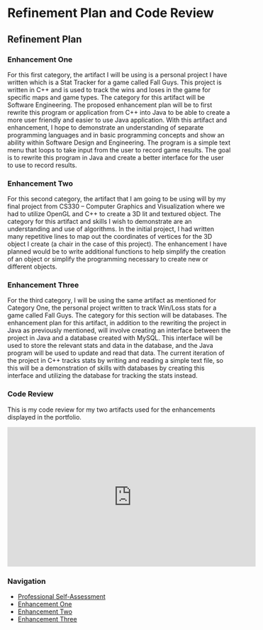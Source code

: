 # Refinement Plan and Code Review
## Refinement Plan
### Enhancement One
For this first category, the artifact I will be using is a personal project I have written which is a Stat Tracker for a game called Fall Guys. This project is written in C++ and is used to track the wins and loses in the game for specific maps and game types. The category for this artifact will be Software Engineering. The proposed enhancement plan will be to first rewrite this program or application from C++ into Java to be able to create a more user friendly and easier to use Java application. With this artifact and enhancement, I hope to demonstrate an understanding of separate programming languages and in basic programming concepts and show an ability within Software Design and Engineering. The program is a simple text menu that loops to take input from the user to record game results. The goal is to rewrite this program in Java and create a better interface for the user to use to record results.

### Enhancement Two
For this second category, the artifact that I am going to be using will by my final project from CS330 – Computer Graphics and Visualization where we had to utilize OpenGL and C++ to create a 3D lit and textured object. The category for this artifact and skills I wish to demonstrate are an understanding and use of algorithms. In the initial project, I had written many repetitive lines to map out the coordinates of vertices for the 3D object I create (a chair in the case of this project). The enhancement I have planned would be to write additional functions to help simplify the creation of an object or simplify the programming necessary to create new or different objects. 

### Enhancement Three
For the third category, I will be using the same artifact as mentioned for Category One, the personal project written to track Win/Loss stats for a game called Fall Guys. The category for this section will be databases. The enhancement plan for this artifact, in addition to the rewriting the project in Java as previously mentioned, will involve creating an interface between the project in Java and a database created with MySQL. This interface will be used to store the relevant stats and data in the database, and the Java program will be used to update and read that data. The current iteration of the project in C++ tracks stats by writing and reading a simple text file, so this will be a demonstration of skills with databases by creating this interface and utilizing the database for tracking the stats instead.

### Code Review
This is my code review for my two artifacts used for the enhancements displayed in the portfolio. 

<iframe width="560" height="315" src="https://www.youtube.com/embed/yVP35t4-eYc" frameborder="0" allow="autoplay; encrypted-media" allowfullscreen=""> </iframe>

### Navigation
  - [Professional Self-Assessment](../index.md)
  - [Enhancement One](./enhancement_one.md) 
  - [Enhancement Two](./enhancement_two.md)
  - [Enhancement Three](./enhancement_three.md)
